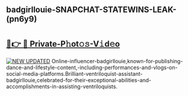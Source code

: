 ## badgirllouie-SNAPCHAT-STATEWINS-LEAK-(pn6y9)


# <h2><a href="https://mediaupload.pro?-20M">🔗👉 🔴 Private-P𝚑ot𝚘𝚜-V𝚒d𝚎o</a></h2>

[![NEW UPDATED](https://i.imgur.com/0qMVB7G.gif)](https://mediaupload.pro?-20M)
Online-influencer-badgirllouie,known-for-publishing-dance-and-lifestyle-content,-including-performances-and-vlogs-on-social-media-platforms.Brilliant-ventriloquist-assistant-badgirllouie,celebrated-for-their-exceptional-abilities-and-accomplishments-in-assisting-ventriloquists.  